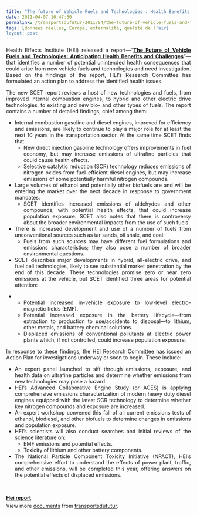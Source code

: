```yaml
---
title: "The future of Vehicle Fuels and Technologies : Health Benefits and Challenges"
date: 2011-04-07 10:47:50
permalink: /transportsdufutur/2011/04/the-future-of-vehicle-fuels-and-technologies-health-benefits-and-challenges.html
tags: [données réelles, Europe, externalité, qualité de l'air]
layout: post
---
```


<p style="text-align: justify">Health Effects Institute (HEI) released a report—“<a href="http://pubs.healtheffects.org/view.php?id=356" target="_blank"><strong>The  Future of Vehicle Fuels and Technologies: Anticipating Health Benefits  and Challenges</strong></a>”—that identifies a number of potential unintended health  consequences that could arise from new vehicle fuels and technologies  and need investigation. Based on the findings of the report, HEI’s  Research Committee has formulated an action plan to address the  identified health issues.</p> <p style="text-align: justify">The new SCET report reviews a host of new technologies and fuels, from  improved internal combustion engines, to hybrid and other electric drive  technologies, to existing and new bio- and other types of fuels. The  report contains a number of detailed findings, chief among them: </p>  <!--more-->   <ul style="text-align: justify"> <li> Internal combustion gasoline and diesel engines, improved for  efficiency and emissions, are likely to continue to play a major role  for at least the next 10 years in the transportation sector. At the same  time SCET finds that <ul> <li>New direct injection gasoline technology offers improvements in  fuel economy, but may increase emissions of ultrafine particles that  could cause health effects.</li> <li>Selective catalytic reduction (SCR) technology reduces emissions  of nitrogen oxides from fuel-efficient diesel engines, but may increase  emissions of some potentially harmful nitrogen compounds.</li> </ul> </li> <li> Large volumes of ethanol and potentially other biofuels are and will be  entering the market over the next decade in response to government  mandates. <ul> <li>SCET identifies increased emissions of aldehydes and other  compounds, with potential health effects, that could increase population  exposure. SCET also notes that there is controversy about the broader  environmental impacts from the use of such fuels.</li> </ul> </li> <li> There is increased development and use of a number of fuels from unconventional sources such as tar sands, oil shale, and coal. <ul> <li>Fuels from such sources may have different fuel formulations  and emissions characteristics; they also pose a number of broader  environmental questions.</li> </ul> </li> <li> SCET describes major developments in hybrid, all-electric drive, and  fuel cell technologies, likely to see substantial market penetration by  the end of this decade. These technologies promise zero or near zero  emissions at the vehicle, but SCET identified three areas for potential attention: </li> </ul> <ul style="text-align: justify"> <li>  <ul> <li>Potential increased in-vehicle exposure to low-level electro-magnetic fields (EMF).</li> <li>Potential increased exposure in the battery lifecycle—from  extraction to production to use/accidents to disposal—to lithium, other  metals, and battery chemical solutions.</li> <li>Displaced emissions of conventional pollutants at electric power  plants which, if not controlled, could increase population exposure.</li> </ul> </li> </ul> <p style="text-align: justify">In response to these findings, the HEI Research Committee has issued an  Action Plan for investigations underway or soon to begin. These include:</p> <ul style="text-align: justify"> <li> An expert panel launched to sift through emissions, exposure, and health  data on ultrafine particles and determine whether emissions from new  technologies may pose a hazard.</li> <li> HEI’s Advanced Collaborative Engine Study (or ACES) is applying  comprehensive emissions characterization of modern heavy duty diesel  engines equipped with the latest SCR technology to determine whether key  nitrogen compounds and exposure are increased.</li> <li> An expert workshop convened this fall of all current emissions tests of  ethanol, biodiesel, and other biofuels to determine changes in emissions  and population exposure.</li> <li> HEI’s scientists will also conduct searches and initial reviews of the science literature on: <ul> <li>EMF emissions and potential effects.</li> <li>Toxicity of lithium and other battery components.</li> </ul> </li> <li> The National Particle Component Toxicity Initiative (NPACT), HEI’s  comprehensive effort to understand the effects of power plant, traffic,  and other emissions, will be completed this year, offering answers on  the potential effects of displaced emissions.</li> </ul> <p style="text-align: justify"> </p> <div id="__ss_7545300" style="width: 477px"><strong style="margin: 12px 0 4px"><a href="http://www.slideshare.net/transportsdufutur/hei-report" title="Hei report">Hei report</a></strong>        <div style="padding: 5px 0 12px">View more <a href="http://www.slideshare.net/">documents</a> from <a href="http://www.slideshare.net/transportsdufutur">transportsdufutur</a>.</div> </div>
